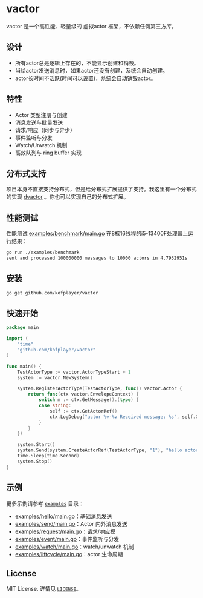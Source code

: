 # vactor

vactor 是一个高性能、轻量级的 虚拟actor 框架，不依赖任何第三方库。

## 设计

- 所有actor总是逻辑上存在的，不能显示创建和销毁。
- 当给actor发送消息时，如果actor还没有创建，系统会自动创建。
- actor长时间不活跃(时间可以设置)，系统会自动销毁actor。

## 特性

- Actor 类型注册与创建
- 消息发送与批量发送
- 请求/响应（同步与异步）
- 事件监听与分发
- Watch/Unwatch 机制
- 高效队列与 ring buffer 实现

## 分布式支持

  项目本身不直接支持分布式，但是给分布式扩展提供了支持。我这里有一个分布式的实现 [dvactor](https://github.com/kofplayer/dvactor) 。你也可以实现自己的分布式扩展。

## 性能测试

性能测试 [examples/benchmark/main.go](examples/benchmark/main.go) 在8核16线程的i5-13400F处理器上运行结果：
```sh
go run ./examples/benchmark
sent and processed 100000000 messages to 10000 actors in 4.7932951s
```

## 安装

```sh
go get github.com/kofplayer/vactor
```

## 快速开始

```go
package main

import (
    "time"
    "github.com/kofplayer/vactor"
)

func main() {
    TestActorType := vactor.ActorTypeStart + 1
    system := vactor.NewSystem()

    system.RegisterActorType(TestActorType, func() vactor.Actor {
        return func(ctx vactor.EnvelopeContext) {
            switch m := ctx.GetMessage().(type) {
            case string:
				self := ctx.GetActorRef()
				ctx.LogDebug("actor %v-%v Received message: %s", self.GetActorType(), self.GetActorId(), m)
            }
        }
    })

    system.Start()
    system.Send(system.CreateActorRef(TestActorType, "1"), "hello actor")
    time.Sleep(time.Second)
    system.Stop()
}
```

## 示例

更多示例请参考 [`examples`](examples) 目录：

- [examples/hello/main.go](examples/hello/main.go)：基础消息发送
- [examples/send/main.go](examples/send/main.go)：Actor 内外消息发送
- [examples/request/main.go](examples/request/main.go)：请求/响应模
- [examples/event/main.go](examples/event/main.go)：事件监听与分发
- [examples/watch/main.go](examples/watch/main.go)：watch/unwatch 机制
- [examples/liftcycle/main.go](examples/lifecycle/main.go)：actor 生命周期

## License

MIT License. 详情见 [`LICENSE`](LICENSE)。